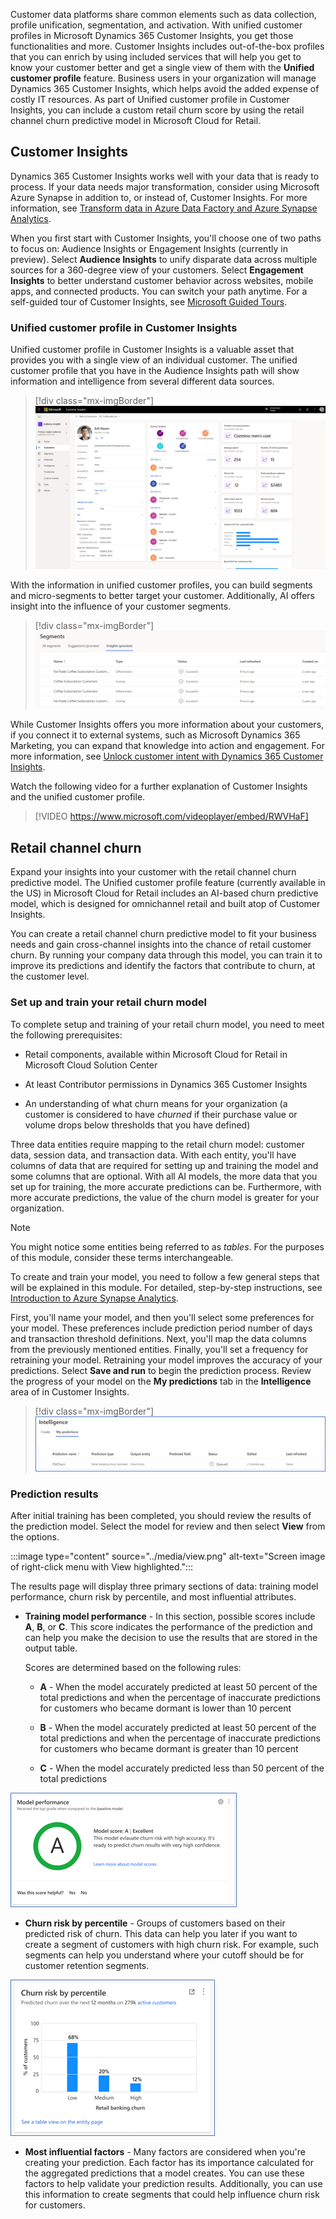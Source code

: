 Customer data platforms share common elements such as data collection, profile unification, segmentation, and activation. With unified customer profiles in Microsoft Dynamics 365 Customer Insights, you get those functionalities and more. Customer Insights includes out-of-the-box profiles that you can enrich by using included services that will help you get to know your customer better and get a single view of them with the **Unified customer profile** feature. Business users in your organization will manage Dynamics 365 Customer Insights, which helps avoid the added expense of costly IT resources. As part of Unified customer profile in Customer Insights, you can include a custom retail churn score by using the retail channel churn predictive model in Microsoft Cloud for Retail.

## Customer Insights

Dynamics 365 Customer Insights works well with your data that is ready to process. If your data needs major transformation, consider using Microsoft Azure Synapse in addition to, or instead of, Customer Insights. For more information, see [Transform data in Azure Data Factory and Azure Synapse Analytics](/azure/data-factory/transform-data/?azure-portal=true).

When you first start with Customer Insights, you'll choose one of two paths to focus on: Audience Insights or Engagement Insights (currently in preview). Select **Audience Insights** to unify disparate data across multiple sources for a 360-degree view of your customers. Select **Engagement Insights** to better understand customer behavior across websites, mobile apps, and connected products. You can switch your path anytime. For a self-guided tour of Customer Insights, see  [Microsoft Guided Tours](https://guidedtour.microsoft.com/en-us/guidedtour/dynamics/customer-insights/5/1/?azure-portal=true).

### Unified customer profile in Customer Insights

Unified customer profile in Customer Insights is a valuable asset that provides you with a single view of an individual customer. The unified customer profile that you have in the Audience Insights path will show information and intelligence from several different data sources.

> [!div class="mx-imgBorder"]
> [![Screen image of a unified customer profile in Dynamics 365 Customer Insights.](../media/profile.png)](../media/profile.png#lightbox)

With the information in unified customer profiles, you can build segments and micro-segments to better target your customer. Additionally, AI offers insight into the influence of your customer segments.

> [!div class="mx-imgBorder"]
> [![Screen view of a table of segments and their status values.](../media/segments.png)](../media/segments.png#lightbox)

While Customer Insights offers you more information about your customers, if you connect it to external systems, such as Microsoft Dynamics 365 Marketing, you can expand that knowledge into action and engagement. For more information, see [Unlock customer intent with Dynamics 365 Customer Insights](/learn/paths/build-customer-insights/?azure-portal=true).

Watch the following video for a further explanation of Customer Insights and the unified customer profile.

> [!VIDEO https://www.microsoft.com/videoplayer/embed/RWVHaF]

## Retail channel churn

Expand your insights into your customer with the retail channel churn predictive model. The Unified customer profile feature (currently available in the US) in Microsoft Cloud for Retail includes an AI-based churn predictive model, which is designed for omnichannel retail and built atop of Customer Insights.

You can create a retail channel churn predictive model to fit your business needs and gain cross-channel insights into the chance of retail customer churn. By running your company data through this model, you can train it to improve its predictions and identify the factors that contribute to churn, at the customer level.

### Set up and train your retail churn model

To complete setup and training of your retail churn model, you need to meet the following prerequisites:

- Retail components, available within Microsoft Cloud for Retail in Microsoft Cloud Solution Center

- At least Contributor permissions in Dynamics 365 Customer Insights

- An understanding of what churn means for your organization (a customer is considered to have *churned* if their purchase value or volume drops below thresholds that you have defined)

Three data entities require mapping to the retail churn model: customer data, session data, and transaction data. With each entity, you'll have columns of data that are required for setting up and training the model and some columns that are optional. With all AI models, the more data that you set up for training, the more accurate predictions can be. Furthermore, with more accurate predictions, the value of the churn model is greater for your organization.

> [!NOTE]
> You might notice some entities being referred to as *tables*. For the purposes of this module, consider these terms interchangeable.

To create and train your model, you need to follow a few general steps that will be explained in this module. For detailed, step-by-step instructions, see [Introduction to Azure Synapse Analytics](/learn/modules/introduction-azure-synapse-analytics/?azure-portal=true).

First, you'll name your model, and then you'll select some preferences for your model. These preferences include prediction period number of days and transaction threshold definitions. Next, you'll map the data columns from the previously mentioned entities. Finally, you'll set a frequency for retraining your model. Retraining your model improves the accuracy of your predictions. Select **Save and run** to begin the prediction process. Review the progress of your model on the **My predictions** tab in the **Intelligence** area of in Customer Insights.

> [!div class="mx-imgBorder"]
> ![Screen image of the My predictions tab in the Intelligence area in Customer Insights.](../media/my-predictions.png)

### Prediction results

After initial training has been completed, you should review the results of the prediction model. Select the model for review and then select **View** from the options.

:::image type="content" source="../media/view.png" alt-text="Screen image of right-click menu with View highlighted.":::

The results page will display three primary sections of data: training model performance, churn risk by percentile, and most influential attributes.

- **Training model performance** - In this section, possible scores include **A**, **B**, or **C**. This score indicates the performance of the prediction and can help you make the decision to use the results that are stored in the output table.

  Scores are determined based on the following rules:

  - **A** - When the model accurately predicted at least 50 percent of the total predictions and when the percentage of inaccurate predictions for customers who became dormant is lower than 10 percent

  - **B** - When the model accurately predicted at least 50 percent of the total predictions and when the percentage of inaccurate predictions for customers who became dormant is greater than 10 percent

  - **C** - When the model accurately predicted less than 50 percent of the total predictions

![Screen image showing the model score of a successful model.](../media/performance.png)

- **Churn risk by percentile** - Groups of customers based on their predicted risk of churn. This data can help you later if you want to create a segment of customers with high churn risk. For example, such segments can help you understand where your cutoff should be for customer retention segments.

![Screen image of a chart that's displaying churn risks.](../media/churn-risk.png)

- **Most influential factors** - Many factors are considered when you're creating your prediction. Each factor has its importance calculated for the aggregated predictions that a model creates. You can use these factors to help validate your prediction results. Additionally, you can use this information to create segments that could help influence churn risk for customers.
